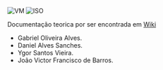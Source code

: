 ![VM](https://img.shields.io/badge/VM-VirtualBox-success)
![ISO](https://img.shields.io/badge/ISO-Linux-red)

Documentação teorica por ser encontrada em [Wiki](https://github.com/danieldiv/minix/wiki)

* Gabriel Oliveira Alves.
* Daniel Alves Sanches.
* Ygor Santos Vieira.
* João Victor Francisco de Barros.
